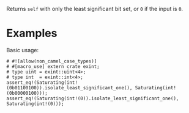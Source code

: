 Returns `self` with only the least significant bit set, or `0` if the input is `0`.

# Examples

Basic usage:

```
# #![allow(non_camel_case_types)]
# #[macro_use] extern crate exint;
# type uint = exint::uint<4>;
# type int  = exint::int<4>;
assert_eq!(Saturating(int!(0b01100100)).isolate_least_significant_one(), Saturating(int!(0b00000100)));
assert_eq!(Saturating(int!(0)).isolate_least_significant_one(), Saturating(int!(0)));
```
